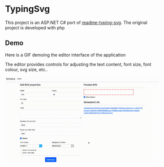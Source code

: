 # TypingSvg

This project is an ASP.NET C# port of [readme-typing-svg](https://github.com/DenverCoder1/readme-typing-svg/). The original project is developed with php


## Demo
Here is a GIF demoing the editor interface of the application

The editor provides controls for adjusting the text content, font size, font colour, svg size, etc..

<img src="docs/demo.gif" alt="demo gif">